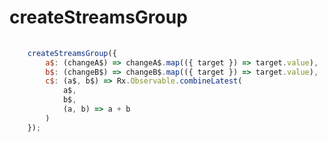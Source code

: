 createStreamsGroup
==================

```javascript
    
    createStreamsGroup({
        a$: (changeA$) => changeA$.map(({ target }) => target.value),
        b$: (changeB$) => changeB$.map(({ target }) => target.value),
        c$: (a$, b$) => Rx.Observable.combineLatest(
            a$,
            b$,
            (a, b) => a + b
        )
    });
    
```